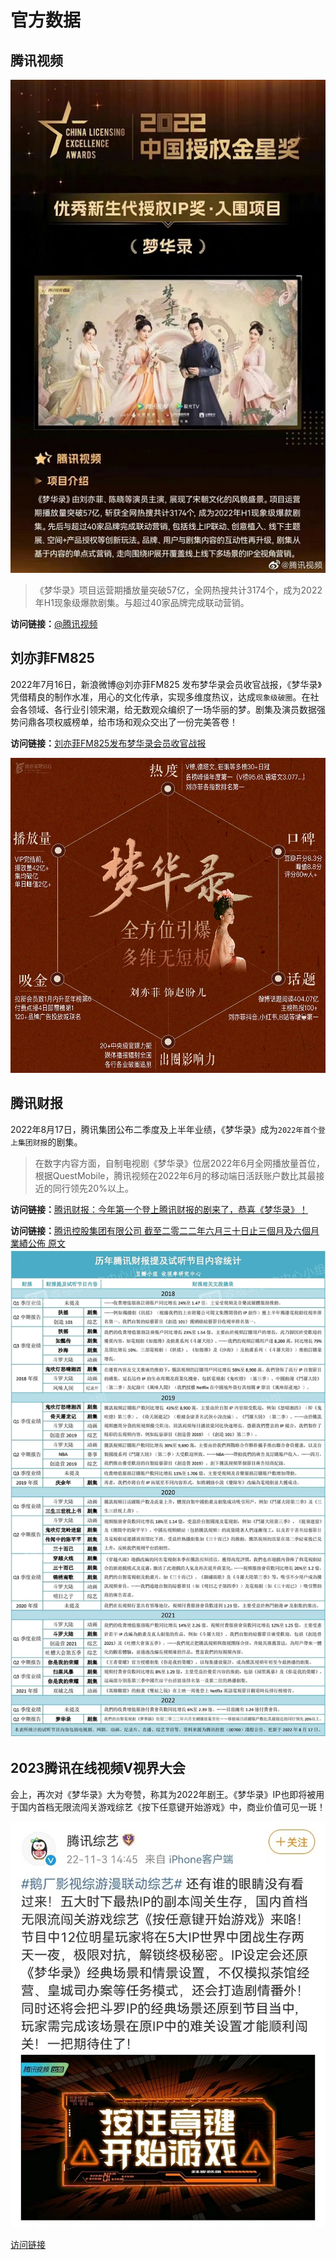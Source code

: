 # 官方数据

## 腾讯视频

![](/image/data/bofangliang.jpg)

> 《梦华录》项目运营期播放量突破57亿，全网热搜共计3174个，成为2022年H1现象级爆款剧集。与超过40家品牌完成联动营销。

**访问链接：**[@腾讯视频](https://m.weibo.cn/2591595652/4831473380632831)

## 刘亦菲FM825

2022年7月16日，新浪微博@刘亦菲FM825 发布梦华录会员收官战报，《梦华录》凭借精良的制作水准，用心的文化传承，实现多维度热议，达成`现象级破圈`。在社会各领域、各行业引领宋潮，给无数观众编织了一场华丽的梦。剧集及演员数据强势问鼎各项权威榜单，给市场和观众交出了一份完美答卷！

**访问链接：**[刘亦菲FM825发布梦华录会员收官战报](https://weibo.com/1765462132/LAWfD4xVv?sudaref=docs.qq.com)

<img src="/image/data/fm825.jpg" width="1080">

## 腾讯财报

2022年8月17日，腾讯集团公布二季度及上半年业绩，《梦华录》成为`2022年首个登上集团财报`的剧集。
> 在数字内容方面，自制电视剧《梦华录》位居2022年6月全网播放量首位，根据QuestMobile，腾讯视频在2022年6月的移动端日活跃账户数比其最接近的同行领先20%以上。

**访问链接：**[腾讯财报：今年第一个登上腾讯财报的剧来了，恭喜《梦华录》！](https://www.douban.com/group/topic/273107947/?_i=4521160xONdm5L,4521168ITE-dZu&dt_dapp=1&dt_platform=com.douban.activity.wechat_friends)

**访问链接：**[腾讯控股集团有限公司 截至二零二二年六月三十日止三個月及六個月業績公佈 原文](https://www1.hkexnews.hk/listedco/listconews/sehk/2022/0817/2022081700320_c.pdf)
<img src="/image/data/guanfang-caibao-1.webp" width="1080">

## 2023腾讯在线视频V视界大会

会上，再次对《梦华录》大为夸赞，称其为2022年剧王。《梦华录》IP也即将被用于国内首档无限流闯关游戏综艺《按下任意键开始游戏》中，商业价值可见一斑！

![](/image/data/renyijian.jpg)

[访问链接](https://m.weibo.cn/3758512144/4831731222578652)
